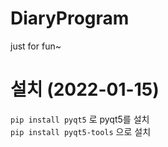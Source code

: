 # DiaryProgram

just for fun~

# 설치 (2022-01-15)

`pip install pyqt5` 로 pyqt5를 설치  
`pip install pyqt5-tools` 으로 설치
